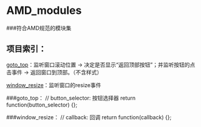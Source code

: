 # AMD_modules
###符合AMD规范的模块集

项目索引：
-------------

[goto_top](#goto_top)：监听窗口滚动位置 → 决定是否显示“返回顶部按钮”；并监听按钮的点击事件 → 返回窗口到顶部。（不含样式）

[window_resize](#goto_top)：监听窗口的resize事件

<a name="goto_top"></a> 
###goto_top：
		// button_selector: 按钮选择器
		return function(button_selector) {};

<a name="window_resize"></a>
###window_resize：
		// callback: 回调
		return function(callback) {};
